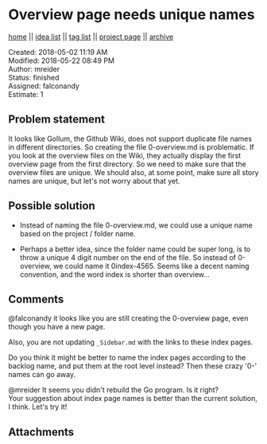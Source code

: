 # Overview page needs unique names

[home](../index.md) || [idea list](../ideas.md) || [tag list](../tags.md) || [project page](../agilemarkdown-project.md) || [archive](archive.md)

Created: 2018-05-02 11:19 AM  
Modified: 2018-05-22 08:49 PM  
Author: mreider  
Status: finished  
Assigned: falconandy  
Estimate: 1  

## Problem statement

It looks like Gollum, the Github Wiki, does not support duplicate file names in different directories. So creating the file 0-overview.md is problematic. If you look at the overview files on the Wiki, they actually display the first overview page from the first directory. So we need to make sure that the overview files are unique. We should also, at some point, make sure all story names are unique, but let's not worry about that yet.

## Possible solution

- Instead of naming the file 0-overview.md, we could use a unique name based on the project / folder name.

- Perhaps a better idea, since the folder name could be super long, is to throw a unique 4 digit number on the end of the file. So instead of 0-overview, we could name it 0index-4565. Seems like a decent naming convention, and the word index is shorter than overview...

## Comments

 @falconandy it looks like you are still creating the 0-overview page, even though you have a new page.

Also, you are not updating `_Sidebar.md` with the links to these index pages.

Do you think it might be better to name the index pages according to the backlog name, and put them at the root level instead? Then these crazy '0-' names can go away.

 @mreider It seems you didn't rebuild the Go program. Is it right?   
Your suggestion about index page names is better than the current solution, I think. Let's try it! 

## Attachments

